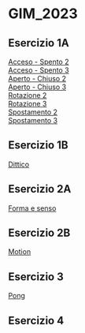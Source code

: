 # GIM_2023

## Esercizio 1A  
[Acceso - Spento 2]()   
[Acceso - Spento 3]()  
[Aperto - Chiuso 2]()  
[Aperto - Chiuso 3]()  
[Rotazione 2]()  
[Rotazione 3]()  
[Spostamento 2]()  
[Spostamento 3]()  
## Esercizio 1B
[Dittico]()  
## Esercizio 2A
[Forma e senso]()  
## Esercizio 2B
[Motion]()  
## Esercizio 3
[Pong]()  
## Esercizio 4
